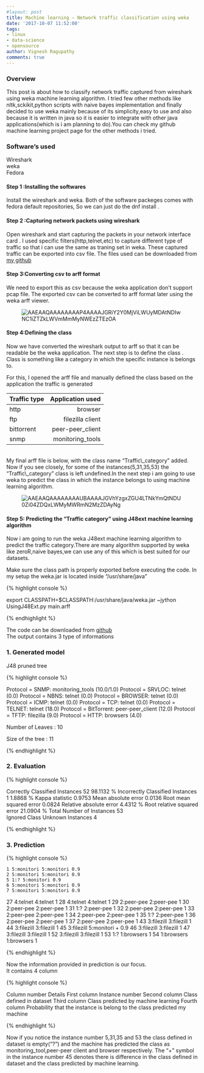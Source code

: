 ```yaml
---
#layout: post
title: Machine learning – Network traffic classification using weka
date: '2017-10-07 11:52:00'
tags:
- linux
- data-science
- opensource
author: Vignesh Ragupathy
comments: true
---
```


### Overview

This post is about how to classify network traffic captured from wireshark using weka machine learning algorithm. I tried few other methods like nltk,sckikit,python scripts with naive bayes implementation and finally decided to use weka mainly because of its simplicity,easy to use and also because it is written in java so it is easier to integrate with other java applications(which is i am planning to do).You can check my github machine learning project page for the other methods i tried.

### Software’s used

Wireshark  
weka  
Fedora

#### Step 1 :Installing the softwares

Install the wireshark and weka. Both of the software packeges comes with fedora default repositories, So we can just do the dnf install .

#### Step 2 :Capturing network packets using wireshark

Open wireshark and start capturing the packets in your network interface card . I used specific filters(http,telnet,etc) to capture different type of traffic so that i can use the same as traning set in weka. These captured traffic can be exported into csv file. The files used can be downloaded from [my github](https://github.com/vignesh88/machine_learning/tree/master/weka)

#### Step 3:Converting csv to arff format

We need to export this as csv because the weka application don’t support pcap file. The exported csv can be converted to arff format later using the weka arff viewer.

<!--kg-card-begin: image--><figure class="kg-card kg-image-card"><img src="../../images/2017/10/AAEAAQAAAAAAAAP4AAAAJGRiY2Y0MjViLWUyMDAtNDIwNC1iZTZkLWVmMmMyNWEzZTEzOA.png" class="kg-image" alt="AAEAAQAAAAAAAAP4AAAAJGRiY2Y0MjViLWUyMDAtNDIwNC1iZTZkLWVmMmMyNWEzZTEzOA"></figure><!--kg-card-end: image-->
#### Step 4:Defining the class

Now we have converted the wireshark output to arff so that it can be readable be the weka application. The next step is to define the class . Class is something like a category in which the specific instance is belongs to.

For this, I opened the arff file and manually defined the class based on the application the traffic is generated

| Traffic type | Application used |
| ------------- |-------------:|
| http       | browser|
| ftp        | filezilla client|
| bittorrent | peer-peer_client |
| snmp       | monitoring_tools|

<br/>
My final arff file is below, with the class name “Traffic\_category” added.  
Now if you see closely, for some of the instances(5,31,35,53) the “Traffic\_category” class is left undefined.In the next step i am going to use weka to predict the class in which the instance belongs to using machine learning algorithm.

<!--kg-card-begin: image--><figure class="kg-card kg-image-card"><img src="../../images/2017/10/AAEAAQAAAAAAAAUBAAAAJGVhYzgxZGU4LTNkYmQtNDU0Zi04ZDQxLWMyMWRmN2MzZDAyNg.png" class="kg-image" alt="AAEAAQAAAAAAAAUBAAAAJGVhYzgxZGU4LTNkYmQtNDU0Zi04ZDQxLWMyMWRmN2MzZDAyNg"></figure><!--kg-card-end: image-->
#### Step 5: Predicting the “Traffic category” using J48ext machine learning algorithm

Now i am going to run the weka J48ext machine learning algorithm to predict the traffic category.There are many algorithm supported by weka like zeroR,naive bayes,we can use any of this which is best suited for our datasets.

Make sure the class path is properly exported before executing the code. In my setup the weka.jar is located inside “/usr/share/java”

{% highlight console %}

export CLASSPATH=$CLASSPATH:/usr/share/java/weka.jar
~jython UsingJ48Ext.py main.arff

{% endhighlight %}

The code can be downloaded from [github](https://github.com/vignesh88/machine_learning/blob/master/weka/UsingJ48Ext.py)  
The output contains 3 type of informations

### 1. Generated model

J48 pruned tree

{% highlight console %}

Protocol = SNMP: monitoring_tools (10.0/1.0)
Protocol = SRVLOC: telnet (0.0)
Protocol = NBNS: telnet (0.0)
Protocol = BROWSER: telnet (0.0)
Protocol = ICMP: telnet (0.0)
Protocol = TCP: telnet (0.0)
Protocol = TELNET: telnet (18.0)
Protocol = BitTorrent: peer-peer_client (12.0)
Protocol = TFTP: filezilla (9.0)
Protocol = HTTP: browsers (4.0)

Number of Leaves : 10

Size of the tree : 11

{% endhighlight %}
### 2. Evaluation
{% highlight console %}

Correctly Classified Instances 52 98.1132 %
Incorrectly Classified Instances 1 1.8868 %
Kappa statistic 0.9753
Mean absolute error 0.0136
Root mean squared error 0.0824
Relative absolute error 4.4312 %
Root relative squared error 21.0904 %
Total Number of Instances 53     
Ignored Class Unknown Instances 4     

{% endhighlight %}
### 3. Prediction
{% highlight console %}

    1 5:monitori 5:monitori 0.9 
    2 5:monitori 5:monitori 0.9 
    5 1:? 5:monitori 0.9 
    6 5:monitori 5:monitori 0.9 
    7 5:monitori 5:monitori 0.9 
27 4:telnet 4:telnet 1 
28 4:telnet 4:telnet 1 
29 2:peer-pee 2:peer-pee 1 
30 2:peer-pee 2:peer-pee 1 
31 1:? 2:peer-pee 1 
32 2:peer-pee 2:peer-pee 1 
33 2:peer-pee 2:peer-pee 1 
34 2:peer-pee 2:peer-pee 1 
35 1:? 2:peer-pee 1 
36 2:peer-pee 2:peer-pee 1 
37 2:peer-pee 2:peer-pee 1 
43 3:filezill 3:filezill 1 
44 3:filezill 3:filezill 1 
45 3:filezill 5:monitori + 0.9 
46 3:filezill 3:filezill 1 
47 3:filezill 3:filezill 1 
52 3:filezill 3:filezill 1 
53 1:? 1:browsers 1 
54 1:browsers 1:browsers 1 

{% endhighlight %}

Now the information provided in prediction is our focus.  
It contains 4 column

{% highlight console %}

Column number	Details
First column	Instance number
Second column	Class defined in dataset
Third column	Class predicted by machine learning
Fourth column	Probability that the instance is belong to the class predicted my machine

{% endhighlight %}

Now if you notice the instance number 5,31,35 and 53 the class defined in dataset is empty(“?”) and the machine has predicted the class as monitoring\_tool,peer-peer client and browser respectively. The “+” symbol in the instance number 45 denotes there is difference in the class defined in dataset and the class predicted by machine learning.

